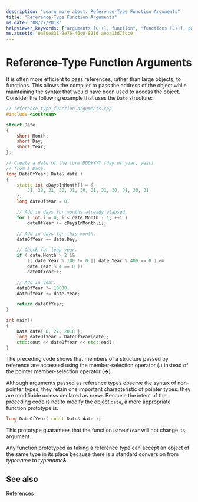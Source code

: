 ```yaml
---
description: "Learn more about: Reference-Type Function Arguments"
title: "Reference-Type Function Arguments"
ms.date: "08/27/2018"
helpviewer_keywords: ["arguments [C++], function", "functions [C++], parameters", "function parameters [C++], reference-type", "function arguments [C++], reference-type", "passing parameters [C++], reference-type arguments"]
ms.assetid: 0a70e831-9e76-46c0-821d-aeba13d73cc0
---
```

# Reference-Type Function Arguments

It is often more efficient to pass references, rather than large objects, to functions. This allows the compiler to pass the address of the object while maintaining the syntax that would have been used to access the object. Consider the following example that uses the `Date` structure:

```cpp
// reference_type_function_arguments.cpp
#include <iostream>

struct Date
{
    short Month;
    short Day;
    short Year;
};

// Create a date of the form DDDYYYY (day of year, year)
// from a Date.
long DateOfYear( Date& date )
{
    static int cDaysInMonth[] = {
        31, 28, 31, 30, 31, 30, 31, 31, 30, 31, 30, 31
    };
    long dateOfYear = 0;

    // Add in days for months already elapsed.
    for ( int i = 0; i < date.Month - 1; ++i )
        dateOfYear += cDaysInMonth[i];

    // Add in days for this month.
    dateOfYear += date.Day;

    // Check for leap year.
    if ( date.Month > 2 &&
        (( date.Year % 100 != 0 || date.Year % 400 == 0 ) &&
        date.Year % 4 == 0 ))
        dateOfYear++;

    // Add in year.
    dateOfYear *= 10000;
    dateOfYear += date.Year;

    return dateOfYear;
}

int main()
{
    Date date{ 8, 27, 2018 };
    long dateOfYear = DateOfYear(date);
    std::cout << dateOfYear << std::endl;
}
```

The preceding code shows that members of a structure passed by reference are accessed using the member-selection operator (**.**) instead of the pointer member-selection operator (**->**).

Although arguments passed as reference types observe the syntax of non-pointer types, they retain one important characteristic of pointer types: they are modifiable unless declared as **`const`**. Because the intent of the preceding code is not to modify the object `date`, a more appropriate function prototype is:

```cpp
long DateOfYear( const Date& date );
```

This prototype guarantees that the function `DateOfYear` will not change its argument.

Any function prototyped as taking a reference type can accept an object of the same type in its place because there is a standard conversion from *typename* to *typename*<strong>&</strong>.

## See also

[References](../cpp/references-cpp.md)<br/>
